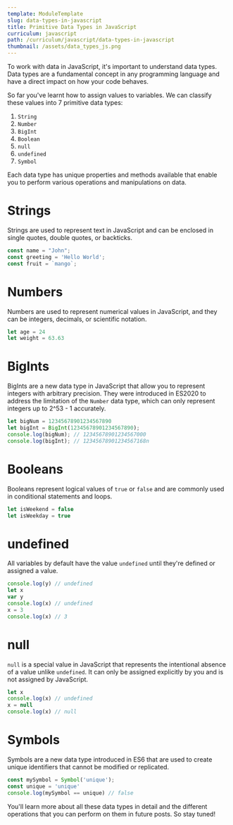 ```yaml
---
template: ModuleTemplate
slug: data-types-in-javascript
title: Primitive Data Types in JavaScript
curriculum: javascript
path: /curriculum/javascript/data-types-in-javascript
thumbnail: /assets/data_types_js.png
---
```


To work with data in JavaScript, it's important to understand data types. Data types are a fundamental concept in any programming language and have a direct impact on how your code behaves.

So far you've learnt how to assign values to variables.
We can classify these values into 7 primitive data types:
1. `String`
2. `Number`
3. `BigInt`
4. `Boolean`
5. `null`
6. `undefined`
7. `Symbol`

Each data type has unique properties and methods available that enable you to perform various operations and manipulations on data.

# Strings

Strings are used to represent text in JavaScript and can be enclosed in single quotes, double quotes, or backticks.

```js
const name = "John";
const greeting = 'Hello World';
const fruit = `mango`;
```

# Numbers

Numbers are used to represent numerical values in JavaScript, and they can be integers, decimals, or scientific notation.

```js
let age = 24
let weight = 63.63
```

# BigInts

BigInts are a new data type in JavaScript that allow you to represent integers with arbitrary precision.
They were introduced in ES2020 to address the limitation of the `Number` data type, which can only represent integers up to 2^53 - 1 accurately.

```js
let bigNum = 12345678901234567890
let bigInt = BigInt(12345678901234567890);
console.log(bigNum); // 12345678901234567000
console.log(bigInt); // 12345678901234567168n
```

# Booleans

Booleans represent logical values of `true` or `false` and are commonly used in conditional statements and loops.

```js
let isWeekend = false
let isWeekday = true
```

# undefined

All variables by default have the value `undefined` until they're defined or assigned a value.

```js
console.log(y) // undefined
let x
var y
console.log(x) // undefined
x = 3
console.log(x) // 3
```

# null

`null` is a special value in JavaScript that represents the intentional absence of a value unlike `undefined`.
It can only be assigned explicitly by you and is not assigned by JavaScript.

```js
let x
console.log(x) // undefined
x = null
console.log(x) // null
```

# Symbols

Symbols are a new data type introduced in ES6 that are used to create unique identifiers that cannot be modified or replicated.

```js
const mySymbol = Symbol('unique');
const unique = 'unique'
console.log(mySymbol == unique) // false
```

You'll learn more about all these data types in detail and the different operations that you can perform on them in future posts.
So stay tuned!
